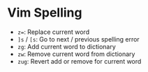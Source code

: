 # Vim Spelling

- `z=`: Replace current word
- `]s` / `[s`: Go to next / previous spelling error
- `zg`: Add current word to dictionary
- `zw`: Remove current word from dictionary
- `zug`: Revert add or remove for current word
